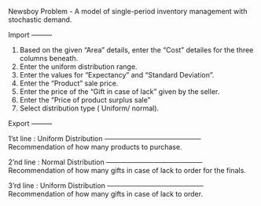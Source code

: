 Newsboy Problem - A model of single-period inventory management with stochastic demand.

Import
———

1. Based on the given “Area” detaiIs, enter the “Cost” detailes for the three columns beneath.
2. Enter the uniform distribution range.
3. Enter the  values for “Expectancy” and “Standard Deviation”.
4. Enter the “Product” sale price.
5. Enter the price of the “Gift in case of lack” given by the seller.
6. Enter the “Price of product surplus sale”
7.  Select distribution type ( Uniform/ normal).

Export
———

1’st line : Uniform Distribution
——————————————
Recommendation of how many products to purchase.

2’nd line : Normal Distribution
——————————————
Recommendation of how many gifts in case of lack to order for the finals.

3’rd line : Uniform Distribution
——————————————
Recommendation of how many gifts in case of lack to order.
